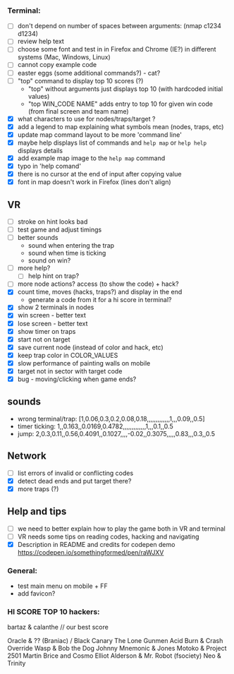 ### Terminal:
- [ ] don't depend on number of spaces between arguments: (nmap   c1234      d1234)
- [ ] review help text
- [ ] choose some font and test in in Firefox and Chrome (IE?) in different systems (Mac, Windows, Linux)
- [ ] cannot copy example code
- [ ] easter eggs (some additional commands?) - cat?
- [ ] "top" command to display top 10 scores (?)
  - "top" without arguments just displays top 10 (with hardcoded initial values)
  - "top WIN_CODE NAME" adds entry to top 10 for given win code (from final screen and team name)
- [x] what characters to use for nodes/traps/target ?
- [x] add a legend to map explaining what symbols mean (nodes, traps, etc)
- [x] update map command layout to be more 'command line'
- [x] maybe help displays list of commands and `help map` or `help help` displays details
- [x] add example map image to the `help map` command
- [x] typo in 'help comand'
- [x] there is no cursor at the end of input after copying value
- [x] font in map doesn't work in Firefox (lines don't align)

## VR

- [ ] stroke on hint looks bad
- [ ] test game and adjust timings
- [ ] better sounds
  - sound when entering the trap
  - sound when time is ticking
  - sound on win?
- [ ] more help?
  - [ ] help hint on trap?
- [ ] more node actions? access (to show the code) + hack?
- [x] count time, moves (hacks, traps?) and display in the end
  - generate a code from it for a hi score in terminal?
- [x] show 2 terminals in nodes
- [x] win screen - better text
- [x] lose screen - better text
- [x] show timer on traps
- [x] start not on target
- [x] save current node (instead of color and hack, etc)
- [x] keep trap color in COLOR_VALUES
- [x] slow performance of painting walls on mobile
- [x] target not in sector with target code
- [x] bug - moving/clicking when game ends?

## sounds
- wrong terminal/trap: [1,0.06,0.3,0.2,0.08,0.18,,,,,,,,,,,,,1,,,0.09,,0.5]
- timer ticking: 1,,0.163,,0.0169,0.4782,,,,,,,,,,,,,1,,,0.1,,0.5
- jump: 2,0.3,0.11,,0.56,0.4091,,0.1027,,,,-0.02,,0.3075,,,,,0.83,,,0.3,,0.5

## Network

- [ ] list errors of invalid or conflicting codes
- [x] detect dead ends and put target there?
- [x] more traps (?)

## Help and tips

- [ ] we need to better explain how to play the game both in VR and terminal
- [ ] VR needs some tips on reading codes, hacking and navigating
- [x] Description in README and credits for codepen demo https://codepen.io/somethingformed/pen/raWJXV

### General:

- test main menu on mobile + FF
- add favicon?


### HI SCORE TOP 10 hackers:

bartaz & calanthe // our best score

Oracle & ?? (Braniac) / Black Canary
The Lone Gunmen
Acid Burn & Crash Override
Wasp & Bob the Dog
Johnny Mnemonic & Jones
Motoko & Project 2501
Martin Brice and Cosmo
Elliot Alderson & Mr. Robot (fsociety)
Neo & Trinity

